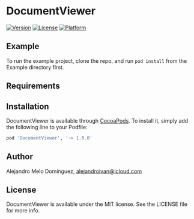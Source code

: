 # DocumentViewer

[![Version](https://img.shields.io/cocoapods/v/DocumentViewer.svg?style=flat)](https://cocoapods.org/pods/DocumentViewer)
[![License](https://img.shields.io/cocoapods/l/DocumentViewer.svg?style=flat)](https://cocoapods.org/pods/DocumentViewer)
[![Platform](https://img.shields.io/cocoapods/p/DocumentViewer.svg?style=flat)](https://cocoapods.org/pods/DocumentViewer)

## Example

To run the example project, clone the repo, and run `pod install` from the Example directory first.

## Requirements

## Installation

DocumentViewer is available through [CocoaPods](https://cocoapods.org). To install
it, simply add the following line to your Podfile:

```ruby
pod 'DocumentViewer', '~> 1.0.0'
```

## Author

Alejandro Melo Domínguez, alejandroivan@icloud.com

## License

DocumentViewer is available under the MIT license. See the LICENSE file for more info.
